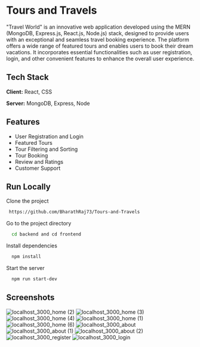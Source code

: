 # Tours and Travels

"Travel World" is an innovative web application developed using the MERN (MongoDB, Express.js, React.js, Node.js) stack, designed to provide users with an exceptional and seamless travel booking experience. The platform offers a wide range of featured tours and enables users to book their dream vacations. It incorporates essential functionalities such as user registration, login, and other convenient features to enhance the overall user experience.

## Tech Stack

**Client:** React, CSS

**Server:** MongoDB, Express, Node

## Features

- User Registration and Login
- Featured Tours
- Tour Filtering and Sorting
- Tour Booking
- Review and Ratings
- Customer Support

## Run Locally

Clone the project

```bash
 https://github.com/BharathRaj73/Tours-and-Travels
```

Go to the project directory

```bash
  cd backend and cd frontend
```

Install dependencies

```bash
  npm install
```

Start the server

```bash
  npm run start-dev
```

## Screenshots

![localhost_3000_home (2)](https://github.com/BharathRaj73/Tours-and-Travels/assets/92433654/fef86edd-6e7b-4909-8241-49b8f7bfc907)
![localhost_3000_home (3)](https://github.com/BharathRaj73/Tours-and-Travels/assets/92433654/371fc73a-525e-4f2f-bd45-1027c7973ee9)
![localhost_3000_home (4)](https://github.com/BharathRaj73/Tours-and-Travels/assets/92433654/b359a27b-1fbd-43c3-ae41-06e32cefa9cf)
![localhost_3000_home (1)](https://github.com/BharathRaj73/Tours-and-Travels/assets/92433654/ff7c977a-e625-426b-acc8-7ff827e2ae93)
![localhost_3000_home (6)](https://github.com/BharathRaj73/Tours-and-Travels/assets/92433654/f87bc796-078d-4d93-af80-58a2973d57fd)
![localhost_3000_about](https://github.com/BharathRaj73/Tours-and-Travels/assets/92433654/3d136fc2-1475-435b-b2bc-bbb8b7009544)
![localhost_3000_about (1)](https://github.com/BharathRaj73/Tours-and-Travels/assets/92433654/eb040bce-074e-4ba7-a9f3-2057c067d801)
![localhost_3000_about (2)](https://github.com/BharathRaj73/Tours-and-Travels/assets/92433654/89324371-f2b5-4400-822a-4e40b1844e19)
![localhost_3000_register](https://github.com/BharathRaj73/Tours-and-Travels/assets/92433654/f8877dac-651b-4c7a-a83d-bc981f77707e)
![localhost_3000_login](https://github.com/BharathRaj73/Tours-and-Travels/assets/92433654/9596cb31-5a31-4889-87bc-ce3994bd39bb)
